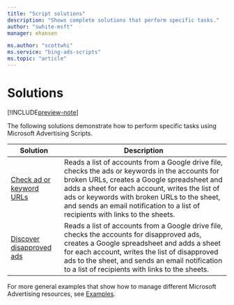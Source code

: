 ```yaml
---
title: "Script solutions"
description: "Shows complete solutions that perform specific tasks."
author: "swhite-msft"
manager: ehansen

ms.author: "scottwhi"
ms.service: "bing-ads-scripts"
ms.topic: "article"
---
```


# Solutions

[!INCLUDE[preview-note](../includes/preview-note.md)]


The following solutions demonstrate how to perform specific tasks using Microsoft Advertising Scripts. 

|Solution|Description
|-|-
|[Check ad or keyword URLs](check-ad-keyword-urls.md)|Reads a list of accounts from a Google drive file, checks the ads or keywords in the accounts for broken URLs, creates a Google spreadsheet and adds a sheet for each account, writes the list of ads or keywords with broken URLs to the sheet, and sends an email notification to a list of recipients with links to the sheets.
|[Discover disapproved ads](get-disapproved-ads.md)|Reads a list of accounts from a Google drive file, checks the accounts for disapproved ads, creates a Google spreadsheet and adds a sheet for each account, writes the list of disapproved ads to the sheet, and sends an email notification to a list of recipients with links to the sheets.

For more general examples that show how to manage different Microsoft Advertising resources, see [Examples](../examples/index.md).
